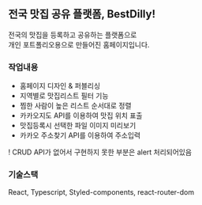 ## 전국 맛집 공유 플랫폼, BestDilly!

전국의 맛집을 등록하고 공유하는 플랫폼으로  
개인 포트폴리오용으로 만들어진 홈페이지입니다.

### 작업내용

- 홈페이지 디자인 & 퍼블리싱
- 지역별로 맛집리스트 필터 기능
- 찜한 사람이 높은 리스트 순서대로 정렬
- 카카오지도 API를 이용하여 맛집 위치 표출
- 맛집등록시 선택한 파일 이미지 미리보기
- 카카오 주소찾기 API를 이용하여 주소입력

! CRUD API가 없어서 구현하지 못한 부분은 alert 처리되어있음

### 기술스택

React, Typescript, Styled-components, react-router-dom
